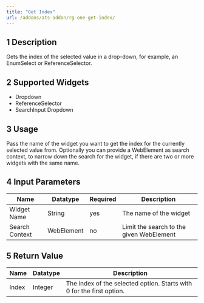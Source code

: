 ```yaml
---
title: "Get Index"
url: /addons/ats-addon/rg-one-get-index/
---
```


## 1 Description

Gets the index of the selected value in a drop-down, for example, an EnumSelect or ReferenceSelector.

## 2 Supported Widgets

* Dropdown
* ReferenceSelector
* SearchInput Dropdown

## 3 Usage

Pass the name of the widget you want to get the index for the currently selected value from.
Optionally you can provide a WebElement as search context, to narrow down the search for the widget, if there are two or more widgets with the same name.

## 4 Input Parameters

Name | Datatype | Required | Description
--- | --- | --- | ---
Widget Name | String | yes | The name of the widget
Search Context | WebElement | no | Limit the search to the given WebElement

## 5 Return Value

Name | Datatype | Description
--- | --- | ---
Index | Integer | The index of the selected option. Starts with 0 for the first option.
